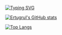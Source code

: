 [![Typing SVG](https://readme-typing-svg.herokuapp.com?font=Fira+Code&pause=1000&color=F76C24&width=435&lines=Welcome+to+my+world)](https://git.io/typing-svg)

[![Ertugrul's GitHub stats](https://github-readme-stats.vercel.app/api?username=ErtugrulSoylu)](https://github.com/anuraghazra/github-readme-stats)

[![Top Langs](https://github-readme-stats.vercel.app/api/top-langs/?username=ErtugrulSoylu)](https://github.com/anuraghazra/github-readme-stats)

<!--
**ErtugrulSoylu/ErtugrulSoylu** is a ✨ _special_ ✨ repository because its `README.md` (this file) appears on your GitHub profile.

Here are some ideas to get you started:

- 🔭 I’m currently working on ...
- 🌱 I’m currently learning ...
- 👯 I’m looking to collaborate on ...
- 🤔 I’m looking for help with ...
- 💬 Ask me about ...
- 📫 How to reach me: ...
- 😄 Pronouns: ...
- ⚡ Fun fact: ...
-->
